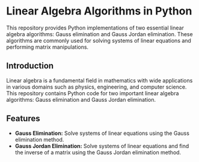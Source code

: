 # Linear Algebra Algorithms in Python

This repository provides Python implementations of two essential linear algebra algorithms: Gauss elimination and Gauss Jordan elimination. These algorithms are commonly used for solving systems of linear equations and performing matrix manipulations.

## Introduction

Linear algebra is a fundamental field in mathematics with wide applications in various domains such as physics, engineering, and computer science. This repository contains Python code for two important linear algebra algorithms: Gauss elimination and Gauss Jordan elimination.

## Features

- **Gauss Elimination:** Solve systems of linear equations using the Gauss elimination method.
- **Gauss Jordan Elimination:** Solve systems of linear equations and find the inverse of a matrix using the Gauss Jordan elimination method.
